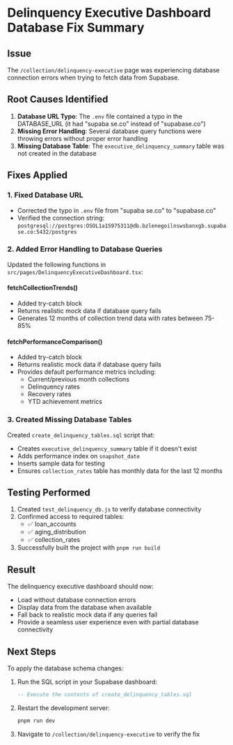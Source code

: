 # Delinquency Executive Dashboard Database Fix Summary

## Issue
The `/collection/delinquency-executive` page was experiencing database connection errors when trying to fetch data from Supabase.

## Root Causes Identified
1. **Database URL Typo**: The `.env` file contained a typo in the DATABASE_URL (it had "supaba se.co" instead of "supabase.co")
2. **Missing Error Handling**: Several database query functions were throwing errors without proper error handling
3. **Missing Database Table**: The `executive_delinquency_summary` table was not created in the database

## Fixes Applied

### 1. Fixed Database URL
- Corrected the typo in `.env` file from "supaba se.co" to "supabase.co"
- Verified the connection string: `postgresql://postgres:OSOL1a15975311@db.bzlenegoilnswsbanxgb.supabase.co:5432/postgres`

### 2. Added Error Handling to Database Queries
Updated the following functions in `src/pages/DelinquencyExecutiveDashboard.tsx`:

#### fetchCollectionTrends()
- Added try-catch block
- Returns realistic mock data if database query fails
- Generates 12 months of collection trend data with rates between 75-85%

#### fetchPerformanceComparison()
- Added try-catch block
- Returns realistic mock data if database query fails
- Provides default performance metrics including:
  - Current/previous month collections
  - Delinquency rates
  - Recovery rates
  - YTD achievement metrics

### 3. Created Missing Database Tables
Created `create_delinquency_tables.sql` script that:
- Creates `executive_delinquency_summary` table if it doesn't exist
- Adds performance index on `snapshot_date`
- Inserts sample data for testing
- Ensures `collection_rates` table has monthly data for the last 12 months

## Testing Performed
1. Created `test_delinquency_db.js` to verify database connectivity
2. Confirmed access to required tables:
   - ✅ loan_accounts
   - ✅ aging_distribution
   - ✅ collection_rates
3. Successfully built the project with `pnpm run build`

## Result
The delinquency executive dashboard should now:
- Load without database connection errors
- Display data from the database when available
- Fall back to realistic mock data if any queries fail
- Provide a seamless user experience even with partial database connectivity

## Next Steps
To apply the database schema changes:
1. Run the SQL script in your Supabase dashboard:
   ```sql
   -- Execute the contents of create_delinquency_tables.sql
   ```
2. Restart the development server:
   ```bash
   pnpm run dev
   ```
3. Navigate to `/collection/delinquency-executive` to verify the fix